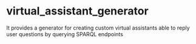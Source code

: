 # virtual_assistant_generator
It provides a generator for creating custom virtual assistants able to reply user questions by querying SPARQL endpoints
